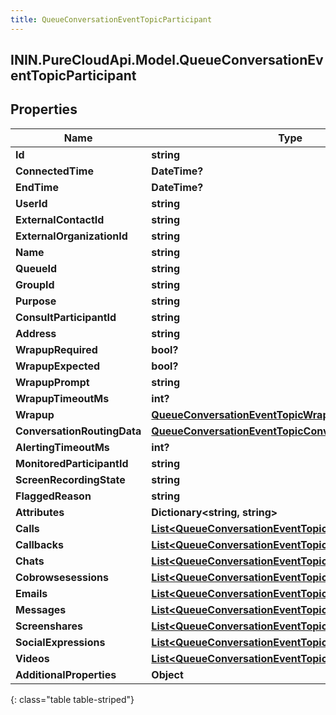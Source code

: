```yaml
---
title: QueueConversationEventTopicParticipant
---
```

## ININ.PureCloudApi.Model.QueueConversationEventTopicParticipant

## Properties

|Name | Type | Description | Notes|
|------------ | ------------- | ------------- | -------------|
| **Id** | **string** |  | [optional] |
| **ConnectedTime** | **DateTime?** |  | [optional] |
| **EndTime** | **DateTime?** |  | [optional] |
| **UserId** | **string** |  | [optional] |
| **ExternalContactId** | **string** |  | [optional] |
| **ExternalOrganizationId** | **string** |  | [optional] |
| **Name** | **string** |  | [optional] |
| **QueueId** | **string** |  | [optional] |
| **GroupId** | **string** |  | [optional] |
| **Purpose** | **string** |  | [optional] |
| **ConsultParticipantId** | **string** |  | [optional] |
| **Address** | **string** |  | [optional] |
| **WrapupRequired** | **bool?** |  | [optional] |
| **WrapupExpected** | **bool?** |  | [optional] |
| **WrapupPrompt** | **string** |  | [optional] |
| **WrapupTimeoutMs** | **int?** |  | [optional] |
| **Wrapup** | [**QueueConversationEventTopicWrapup**](QueueConversationEventTopicWrapup.html) |  | [optional] |
| **ConversationRoutingData** | [**QueueConversationEventTopicConversationRoutingData**](QueueConversationEventTopicConversationRoutingData.html) |  | [optional] |
| **AlertingTimeoutMs** | **int?** |  | [optional] |
| **MonitoredParticipantId** | **string** |  | [optional] |
| **ScreenRecordingState** | **string** |  | [optional] |
| **FlaggedReason** | **string** |  | [optional] |
| **Attributes** | **Dictionary&lt;string, string&gt;** |  | [optional] |
| **Calls** | [**List&lt;QueueConversationEventTopicCall&gt;**](QueueConversationEventTopicCall.html) |  | [optional] |
| **Callbacks** | [**List&lt;QueueConversationEventTopicCallback&gt;**](QueueConversationEventTopicCallback.html) |  | [optional] |
| **Chats** | [**List&lt;QueueConversationEventTopicChat&gt;**](QueueConversationEventTopicChat.html) |  | [optional] |
| **Cobrowsesessions** | [**List&lt;QueueConversationEventTopicCobrowse&gt;**](QueueConversationEventTopicCobrowse.html) |  | [optional] |
| **Emails** | [**List&lt;QueueConversationEventTopicEmail&gt;**](QueueConversationEventTopicEmail.html) |  | [optional] |
| **Messages** | [**List&lt;QueueConversationEventTopicMessage&gt;**](QueueConversationEventTopicMessage.html) |  | [optional] |
| **Screenshares** | [**List&lt;QueueConversationEventTopicScreenshare&gt;**](QueueConversationEventTopicScreenshare.html) |  | [optional] |
| **SocialExpressions** | [**List&lt;QueueConversationEventTopicSocialExpression&gt;**](QueueConversationEventTopicSocialExpression.html) |  | [optional] |
| **Videos** | [**List&lt;QueueConversationEventTopicVideo&gt;**](QueueConversationEventTopicVideo.html) |  | [optional] |
| **AdditionalProperties** | **Object** |  | [optional] |
{: class="table table-striped"}


